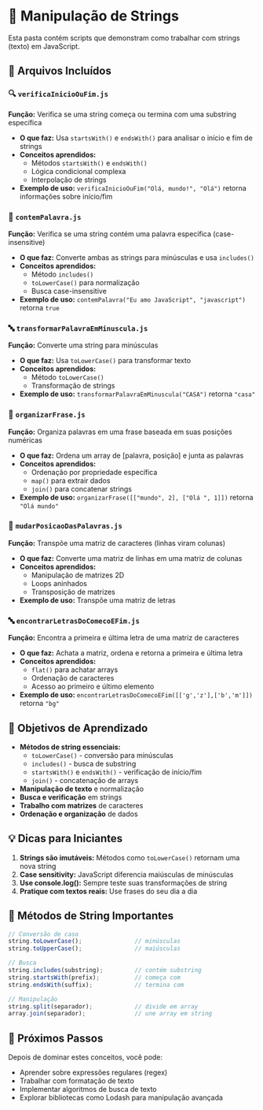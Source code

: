 # 📝 Manipulação de Strings

Esta pasta contém scripts que demonstram como trabalhar com strings (texto) em JavaScript.

## 📁 Arquivos Incluídos

### 🔍 `verificaInicioOuFim.js`
**Função:** Verifica se uma string começa ou termina com uma substring específica
- **O que faz:** Usa `startsWith()` e `endsWith()` para analisar o início e fim de strings
- **Conceitos aprendidos:**
  - Métodos `startsWith()` e `endsWith()`
  - Lógica condicional complexa
  - Interpolação de strings
- **Exemplo de uso:** `verificaInicioOuFim("Olá, mundo!", "Olá")` retorna informações sobre início/fim

### 🔎 `contemPalavra.js`
**Função:** Verifica se uma string contém uma palavra específica (case-insensitive)
- **O que faz:** Converte ambas as strings para minúsculas e usa `includes()`
- **Conceitos aprendidos:**
  - Método `includes()`
  - `toLowerCase()` para normalização
  - Busca case-insensitive
- **Exemplo de uso:** `contemPalavra("Eu amo JavaScript", "javascript")` retorna `true`

### 🔤 `transformarPalavraEmMinuscula.js`
**Função:** Converte uma string para minúsculas
- **O que faz:** Usa `toLowerCase()` para transformar texto
- **Conceitos aprendidos:**
  - Método `toLowerCase()`
  - Transformação de strings
- **Exemplo de uso:** `transformarPalavraEmMinuscula("CASA")` retorna `"casa"`

### 📝 `organizarFrase.js`
**Função:** Organiza palavras em uma frase baseada em suas posições numéricas
- **O que faz:** Ordena um array de [palavra, posição] e junta as palavras
- **Conceitos aprendidos:**
  - Ordenação por propriedade específica
  - `map()` para extrair dados
  - `join()` para concatenar strings
- **Exemplo de uso:** `organizarFrase([["mundo", 2], ["Olá ", 1]])` retorna `"Olá mundo"`

### 🔄 `mudarPosicaoDasPalavras.js`
**Função:** Transpõe uma matriz de caracteres (linhas viram colunas)
- **O que faz:** Converte uma matriz de linhas em uma matriz de colunas
- **Conceitos aprendidos:**
  - Manipulação de matrizes 2D
  - Loops aninhados
  - Transposição de matrizes
- **Exemplo de uso:** Transpõe uma matriz de letras

### 🔤 `encontrarLetrasDoComecoEFim.js`
**Função:** Encontra a primeira e última letra de uma matriz de caracteres
- **O que faz:** Achata a matriz, ordena e retorna a primeira e última letra
- **Conceitos aprendidos:**
  - `flat()` para achatar arrays
  - Ordenação de caracteres
  - Acesso ao primeiro e último elemento
- **Exemplo de uso:** `encontrarLetrasDoComecoEFim([['g','z'],['b','m']])` retorna `"bg"`

## 🎯 Objetivos de Aprendizado

- **Métodos de string essenciais:**
  - `toLowerCase()` - conversão para minúsculas
  - `includes()` - busca de substring
  - `startsWith()` e `endsWith()` - verificação de início/fim
  - `join()` - concatenação de arrays
- **Manipulação de texto** e normalização
- **Busca e verificação** em strings
- **Trabalho com matrizes** de caracteres
- **Ordenação e organização** de dados

## 💡 Dicas para Iniciantes

1. **Strings são imutáveis:** Métodos como `toLowerCase()` retornam uma nova string
2. **Case sensitivity:** JavaScript diferencia maiúsculas de minúsculas
3. **Use console.log():** Sempre teste suas transformações de string
4. **Pratique com textos reais:** Use frases do seu dia a dia

## 🔧 Métodos de String Importantes

```javascript
// Conversão de caso
string.toLowerCase();               // minúsculas
string.toUpperCase();               // maiúsculas

// Busca
string.includes(substring);         // contém substring
string.startsWith(prefix);          // começa com
string.endsWith(suffix);            // termina com

// Manipulação
string.split(separador);            // divide em array
array.join(separador);              // une array em string
```

## 🚀 Próximos Passos

Depois de dominar estes conceitos, você pode:
- Aprender sobre expressões regulares (regex)
- Trabalhar com formatação de texto
- Implementar algoritmos de busca de texto
- Explorar bibliotecas como Lodash para manipulação avançada
